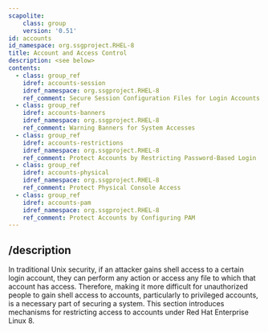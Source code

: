 ```yaml
---
scapolite:
    class: group
    version: '0.51'
id: accounts
id_namespace: org.ssgproject.RHEL-8
title: Account and Access Control
description: <see below>
contents:
  - class: group_ref
    idref: accounts-session
    idref_namespace: org.ssgproject.RHEL-8
    ref_comment: Secure Session Configuration Files for Login Accounts
  - class: group_ref
    idref: accounts-banners
    idref_namespace: org.ssgproject.RHEL-8
    ref_comment: Warning Banners for System Accesses
  - class: group_ref
    idref: accounts-restrictions
    idref_namespace: org.ssgproject.RHEL-8
    ref_comment: Protect Accounts by Restricting Password-Based Login
  - class: group_ref
    idref: accounts-physical
    idref_namespace: org.ssgproject.RHEL-8
    ref_comment: Protect Physical Console Access
  - class: group_ref
    idref: accounts-pam
    idref_namespace: org.ssgproject.RHEL-8
    ref_comment: Protect Accounts by Configuring PAM
---
```



## /description

In
traditional Unix security, if an attacker gains shell access to a
certain login account, they can perform any action or access any file to
which that account has access. Therefore, making it more difficult for
unauthorized people to gain shell access to accounts, particularly to
privileged accounts, is a necessary part of securing a system. This
section introduces mechanisms for restricting access to accounts under
Red Hat Enterprise Linux 8.
